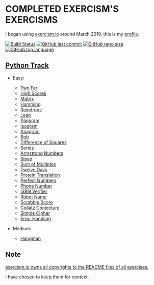 # COMPLETED EXERCISM'S EXERCISMS

I began using [exercism.io](https://exercism.io) around March 2019, this is
my [profile](https://exercism.io/profiles/ibLeDy).

[![Build Status](https://img.shields.io/endpoint.svg?url=https%3A%2F%2Factions-badge.atrox.dev%2FibLeDy%2Fexercism-exercisms%2Fbadge&style=flat)](https://actions-badge.atrox.dev/ibLeDy/exercism-exercisms/goto)
[![GitHub last commit](https://img.shields.io/github/last-commit/ibLeDy/exercisms-python)](https://github.com/ibLeDy/exercisms-python/commits/master)
[![GitHub repo size](https://img.shields.io/github/repo-size/ibLeDy/exercisms-python)](https://github.com/ibLeDy/exercisms-python)
[![GitHub top language](https://img.shields.io/github/languages/top/ibLeDy/exercisms-python)](https://github.com/ibLeDy/exercisms-python/search?l=python)

## [Python Track](https://exercism.io/tracks/python)

- Easy:

  - [Two Fer](python/two-fer)
  - [High Scores](python/high-scores)
  - [Matrix](python/matrix)
  - [Hamming](python/hamming)
  - [Raindrops](python/raindrops)
  - [Leap](python/leap)
  - [Pangram](python/pangram)
  - [Isogram](python/isogram)
  - [Anagram](python/anagram)
  - [Bob](python/bob)
  - [Difference of Squares](python/difference-of-squares)
  - [Series](python/series)
  - [Armstrong Numbers](python/armstrong-numbers)
  - [Sieve](python/sieve)
  - [Sum of Multiples](python/sum-of-multiples)
  - [Twelve Days](python/twelve-days)
  - [Protein Translation](python/protein-translation)
  - [Perfect Numbers](python/perfect-numbers)
  - [Phone Number](python/phone-number)
  - [ISBN Verifier](python/isbn-verifier)
  - [Robot Name](python/robot-name)
  - [Scrabble Score](python/scrabble-score)
  - [Collatz Conjecture](python/collatz-conjecture)
  - [Simple Cipher](python/simple-cipher)
  - [Error Handling](python/error-handling)

- Medium:

  - [Hangman](python/hangman)

## Note

[exercism.io owns all copyrights to the README files of all exercises.](https://github.com/exercism/python/blob/master/LICENSE)

I have chosen to keep them for context.
